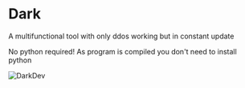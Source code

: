 # Dark
A multifunctional tool with only ddos working but in constant update

No python required! 
As program is compiled you don't need to install python



![DarkDev](https://github.com/KuyoDev/Dark/assets/175025689/d623d07c-50c8-4e1b-a623-dfd25df13c5b)
